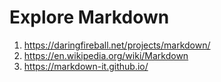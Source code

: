 # Explore Markdown
1. https://daringfireball.net/projects/markdown/
2. https://en.wikipedia.org/wiki/Markdown
3. https://markdown-it.github.io/

